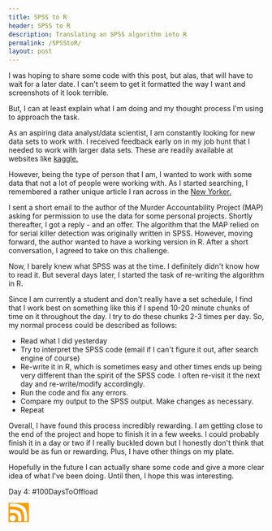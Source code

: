 ```yaml
---
title: SPSS to R
header: SPSS to R
description: Translating an SPSS algorithm into R
permalink: /SPSStoR/
layout: post
---
```


I was hoping to share some code with this post, but alas, that will have to wait
for a later date. I can't seem to get it formatted the way I want and screenshots of it
look terrible.

But, I can at least explain what I am doing and my thought process I'm using
to approach the task.

As an aspiring data analyst/data scientist, I am constantly looking for new data
sets to work with. I received feedback early on in my job hunt that I needed to work
with larger data sets. These are readily available at websites like <a href="
https://www.kaggle.com/">kaggle.</a>

However, being the type of person that I am, I wanted to work with some data that
not a lot of people were working with. As I started searching, I remembered a rather
unique article I ran across in the <a href="https://www.newyorker.com/magazine/2017/11/27/the-serial-killer-detector">New Yorker.</a>

I sent a short email to the author of the Murder Accountability Project (MAP) asking
for permission to use the data for some personal projects. Shortly thereafter, I got
a reply - and an offer. The algorithm that the MAP relied on for serial killer
detection was originally written in SPSS. However, moving forward, the author
wanted to have a working version in R. After a short conversation, I agreed to take
on this challenge.

Now, I barely knew what SPSS was at the time. I definitely didn't know how to
read it. But several days later, I started the task of re-writing the algorithm in R.

Since I am currently a student and don't really have a set schedule, I find that
I work best on something like this if I spend 10-20 minute chunks of time on it
throughout the day. I try to do these chunks 2-3 times per day. So, my normal process
could be described as follows:

<ul>
  <li>Read what I did yesterday</li>
  <li>Try to interpret the SPSS code (email if I can't figure it out, after
  search engine of course)</li>
  <li>Re-write it in R, which is sometimes easy and other times ends up being
  very different than the spirit of the SPSS code. I often re-visit it the next
  day and re-write/modify accordingly.</li>
  <li>Run the code and fix any errors.</li>
  <li>Compare my output to the SPSS output. Make changes as necessary.</li>
  <li>Repeat</li>
</ul>

Overall, I have found this process incredibly rewarding. I am getting close to the
end of the project and hope to finish it in a few weeks. I could probably finish
it in a day or two if I really buckled down but I honestly don't think that would
be as fun or rewarding. Plus, I have other things on my plate.

Hopefully in the future I can actually share some code and give a more clear idea
of what I've been doing. Until then, I hope this was interesting.

Day 4: #100DaysToOffload

<a href="https://rmooreblog.netlify.app/feed.xml"><img src="/assets/images/rss_feed.jpg" style="opacity:1;" width="40"/></a>
